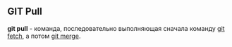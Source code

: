 ## GIT Pull
**git pull** - команда, последовательно выполняющая сначала команду [git fetch](fetch.md), а потом [git merge](merge.md).